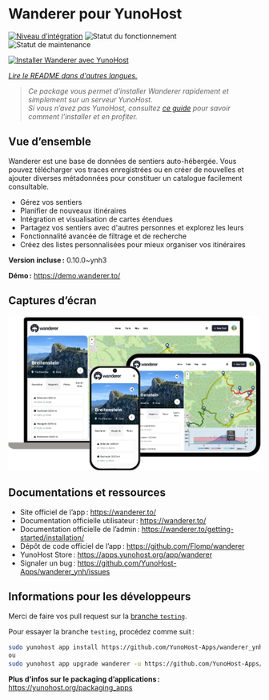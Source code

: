 <!--
Nota bene : ce README est automatiquement généré par <https://github.com/YunoHost/apps/tree/master/tools/readme_generator>
Il NE doit PAS être modifié à la main.
-->

# Wanderer pour YunoHost

[![Niveau d’intégration](https://dash.yunohost.org/integration/wanderer.svg)](https://ci-apps.yunohost.org/ci/apps/wanderer/) ![Statut du fonctionnement](https://ci-apps.yunohost.org/ci/badges/wanderer.status.svg) ![Statut de maintenance](https://ci-apps.yunohost.org/ci/badges/wanderer.maintain.svg)

[![Installer Wanderer avec YunoHost](https://install-app.yunohost.org/install-with-yunohost.svg)](https://install-app.yunohost.org/?app=wanderer)

*[Lire le README dans d'autres langues.](./ALL_README.md)*

> *Ce package vous permet d’installer Wanderer rapidement et simplement sur un serveur YunoHost.*  
> *Si vous n’avez pas YunoHost, consultez [ce guide](https://yunohost.org/install) pour savoir comment l’installer et en profiter.*

## Vue d’ensemble

Wanderer est une base de données de sentiers auto-hébergée. Vous pouvez télécharger vos traces enregistrées ou en créer de nouvelles et ajouter diverses métadonnées pour constituer un catalogue facilement consultable.

- Gérez vos sentiers
- Planifier de nouveaux itinéraires
- Intégration et visualisation de cartes étendues
- Partagez vos sentiers avec d'autres personnes et explorez les leurs
- Fonctionnalité avancée de filtrage et de recherche
- Créez des listes personnalisées pour mieux organiser vos itinéraires


**Version incluse :** 0.10.0~ynh3

**Démo :** <https://demo.wanderer.to/>

## Captures d’écran

![Capture d’écran de Wanderer](./doc/screenshots/wanderer.png)

## Documentations et ressources

- Site officiel de l’app : <https://wanderer.to/>
- Documentation officielle utilisateur : <https://wanderer.to/>
- Documentation officielle de l’admin : <https://wanderer.to/getting-started/installation/>
- Dépôt de code officiel de l’app : <https://github.com/Flomp/wanderer>
- YunoHost Store : <https://apps.yunohost.org/app/wanderer>
- Signaler un bug : <https://github.com/YunoHost-Apps/wanderer_ynh/issues>

## Informations pour les développeurs

Merci de faire vos pull request sur la [branche `testing`](https://github.com/YunoHost-Apps/wanderer_ynh/tree/testing).

Pour essayer la branche `testing`, procédez comme suit :

```bash
sudo yunohost app install https://github.com/YunoHost-Apps/wanderer_ynh/tree/testing --debug
ou
sudo yunohost app upgrade wanderer -u https://github.com/YunoHost-Apps/wanderer_ynh/tree/testing --debug
```

**Plus d’infos sur le packaging d’applications :** <https://yunohost.org/packaging_apps>
